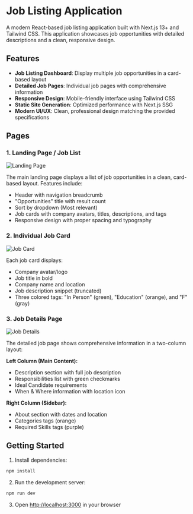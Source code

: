 # Job Listing Application

A modern React-based job listing application built with Next.js 13+ and Tailwind CSS. This application showcases job opportunities with detailed descriptions and a clean, responsive design.

## Features

- **Job Listing Dashboard**: Display multiple job opportunities in a card-based layout
- **Detailed Job Pages**: Individual job pages with comprehensive information
- **Responsive Design**: Mobile-friendly interface using Tailwind CSS
- **Static Site Generation**: Optimized performance with Next.js SSG
- **Modern UI/UX**: Clean, professional design matching the provided specifications

## Pages

### 1. Landing Page / Job List

![Landing Page](screenshots/landing-page.png)

The main landing page displays a list of job opportunities in a clean, card-based layout. Features include:

- Header with navigation breadcrumb
- "Opportunities" title with result count
- Sort by dropdown (Most relevant)
- Job cards with company avatars, titles, descriptions, and tags
- Responsive design with proper spacing and typography

### 2. Individual Job Card

![Job Card](screenshots/job-card.png)

Each job card displays:

- Company avatar/logo
- Job title in bold
- Company name and location
- Job description snippet (truncated)
- Three colored tags: "In Person" (green), "Education" (orange), and "F" (gray)

### 3. Job Details Page

![Job Details](screenshots/job-details.png)

The detailed job page shows comprehensive information in a two-column layout:

**Left Column (Main Content):**

- Description section with full job description
- Responsibilities list with green checkmarks
- Ideal Candidate requirements
- When & Where information with location icon

**Right Column (Sidebar):**

- About section with dates and location
- Categories tags (orange)
- Required Skills tags (purple)

## Getting Started

1. Install dependencies:

```bash
npm install
```

2. Run the development server:

```bash
npm run dev
```

3. Open [http://localhost:3000](http://localhost:3000) in your browser

